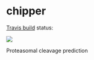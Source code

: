 # chipper

[Travis build](https://travis-ci.org/massie/chipper) status:

![](https://travis-ci.org/massie/chipper.svg?branch=master)

Proteasomal cleavage prediction
